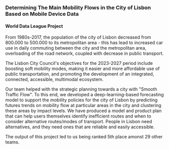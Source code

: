 ### Determining The Main Mobility Flows in the City of Lisbon Based on Mobile Device Data

#### World Data League Project
From 1980s-2017, the population of the city of Lisbon decreased from 800.000 to 500.000 to its metropolitan area - this has lead to increased car use in daily commuting between the city and the metropolitan area, overloading of the road network, coupled with decrease in public transport. 

The Lisbon City Council's objectives for the 2023-2027 period include boosting soft mobility modes, making it easier and more affordable use of public transportation, and promoting the development of an integrated, connected, accessible, multimodal ecosystem.

Our team helped with the strategic planning towards a city with "Smooth Traffic Flow". To this end, we developed a deep-learning-based forecasting model to support the mobility policies for the city of Lisbon by predicting futures trends on mobility flow at particular areas in the city and clustering these areas by impact levels. We have produced a model and product plan that can help users themselves identify inefficient routes and when to consider alternative routes/modes of transport. People in Lisbon need alternatives, and they need ones that are reliable and easily accessible.

The output of this project led to us being ranked 5th place amonst 29 other teams.
